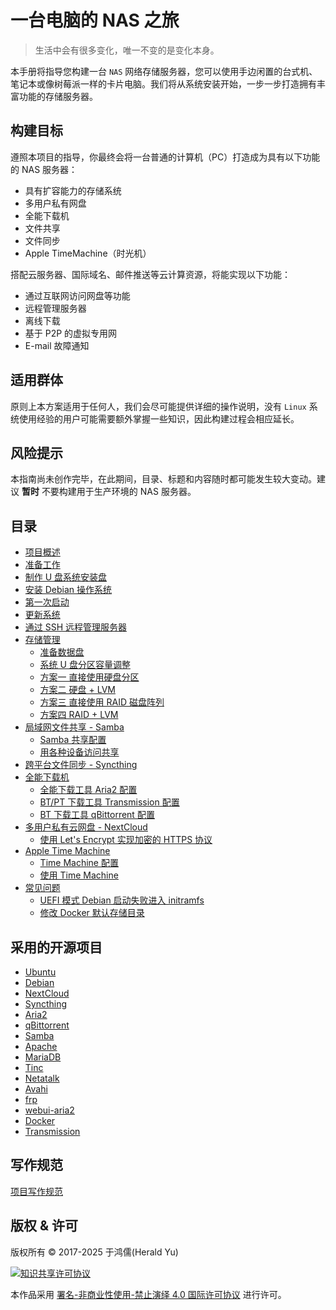# 一台电脑的 NAS 之旅

> 生活中会有很多变化，唯一不变的是变化本身。

本手册将指导您构建一台 `NAS` 网络存储服务器，您可以使用手边闲置的台式机、笔记本或像树莓派一样的卡片电脑。我们将从系统安装开始，一步一步打造拥有丰富功能的存储服务器。

## 构建目标

遵照本项目的指导，你最终会将一台普通的计算机（PC）打造成为具有以下功能的 NAS 服务器：

* 具有扩容能力的存储系统
* 多用户私有网盘
* 全能下载机
* 文件共享
* 文件同步
* Apple TimeMachine（时光机）

搭配云服务器、国际域名、邮件推送等云计算资源，将能实现以下功能：

* 通过互联网访问网盘等功能
* 远程管理服务器
* 离线下载
* 基于 P2P 的虚拟专用网
* E-mail 故障通知

## 适用群体

原则上本方案适用于任何人，我们会尽可能提供详细的操作说明，没有 `Linux` 系统使用经验的用户可能需要额外掌握一些知识，因此构建过程会相应延长。

## 风险提示

本指南尚未创作完毕，在此期间，目录、标题和内容随时都可能发生较大变动。建议 **暂时** 不要构建用于生产环境的 NAS 服务器。

## 目录

* [项目概述](summary.md)
* [准备工作](preparations.md)
* [制作 U 盘系统安装盘](system-installation/usb-installer.md)
* [安装 Debian 操作系统](system-installation/system-installation.md)
* [第一次启动](the-first-boot/the-first-boot.md)
* [更新系统](initialization/system-upgrade.md)
* [通过 SSH 远程管理服务器](initialization/use-ssh.md)
* [存储管理](storage)
	* [准备数据盘](storage/prepare-hdd.md)
   * [系统 U 盘分区容量调整](storage/resize-flashdrive.md)
	* [方案一 直接使用硬盘分区](storage/case-one.md)
	* [方案二 硬盘 + LVM](storage/case-two.md)
	* [方案三 直接使用 RAID 磁盘阵列](storage/case-three.md)
	* [方案四 RAID + LVM](storage/case-four.md)
* [局域网文件共享 - Samba](samba)
	* [Samba 共享配置](samba/create-samba-share.md)
	* [用各种设备访问共享](samba/access-samba-share.md)
* [跨平台文件同步 - Syncthing](syncthing)
* [全能下载机](download-machine)
	* [全能下载工具 Aria2 配置](download-machine/aria2-settings.md)
	* [BT/PT 下载工具 Transmission 配置](download-machine/transmission-settings.md)
	* [BT 下载工具 qBittorrent 配置](download-machine/qbittorrent-settings.md)
* [多用户私有云网盘 - NextCloud](nextcloud)
   * [使用 Let's Encrypt 实现加密的 HTTPS 协议](nextcloud/frp_letsencrypt.md) 
* [Apple Time Machine](time-machine)
	* [Time Machine 配置](time-machine/time-machine-settings.md)
	* [使用 Time Machine](time-machine/time-machine-usage.md)
* [常见问题](questions)
	* [UEFI 模式 Debian 启动失败进入 initramfs](questions/uefi-cannot-boot.md)
	* [修改 Docker 默认存储目录](questions/docker-root.md)

## 采用的开源项目

* [Ubuntu](https://www.ubuntu.com/server)
* [Debian](https://www.debian.org/)
* [NextCloud](https://www.nextcloud.com)
* [Syncthing](https://syncthing.net/)
* [Aria2](https://aria2.github.io/)
* [qBittorrent](https://www.qbittorrent.org/)
* [Samba](https://www.samba.org/)
* [Apache](http://httpd.apache.org/)
* [MariaDB](https://downloads.mariadb.org/)
* [Tinc](https://www.tinc-vpn.org/)
* [Netatalk](http://netatalk.sourceforge.net/)
* [Avahi](http://avahi.org/)
* [frp](https://github.com/fatedier/frp)
* [webui-aria2](https://github.com/ziahamza/webui-aria2)
* [Docker](https://www.docker.com/)
* [Transmission](https://transmissionbt.com)

## 写作规范
[项目写作规范](writing-guidelines.md)

## 版权 & 许可

版权所有 ©️ 2017-2025 于鸿儒(Herald Yu)

[<img alt="知识共享许可协议" style="border-width:0" src="images/by-nc-nd-88x31.png">](http://creativecommons.org/licenses/by-nc-nd/4.0/deed.zh)

本作品采用 [署名-非商业性使用-禁止演绎 4.0 国际许可协议](http://creativecommons.org/licenses/by-nc-nd/4.0/deed.zh) 进行许可。

